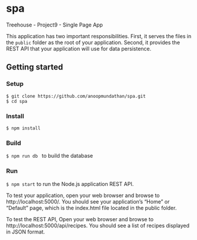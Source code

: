 # spa
Treehouse - Project9 - Single Page App

This application has two important responsibilities. First, it serves the files in the ```public``` folder as the root of your application. Second, it provides the REST API that your application will use for data persistence.

## Getting started

### Setup
```
$ git clone https://github.com/anoopmundathan/spa.git
$ cd spa
```
### Install
```
$ npm install
```
### Build
```$ npm run db ``` to build the database

### Run
``` $ npm start ``` to run the Node.js application REST API.


To test your application, open your web browser and browse to http://localhost:5000/. You should see your application’s “Home” or “Default” page, which is the index.html file located in the public folder.

To test the REST API, Open your web browser and browse to http://localhost:5000/api/recipes. You should see a list of recipes displayed in JSON format.
